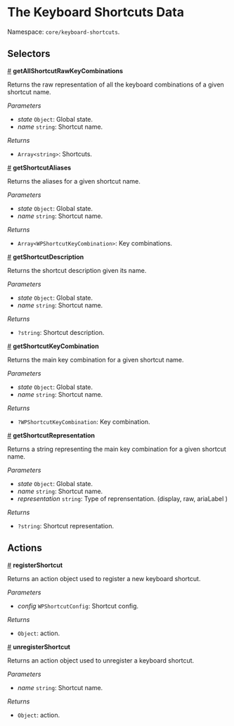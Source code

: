 # The Keyboard Shortcuts Data

Namespace: `core/keyboard-shortcuts`.

## Selectors

<!-- START TOKEN(Autogenerated selectors) -->

<a name="getAllShortcutRawKeyCombinations" href="#getAllShortcutRawKeyCombinations">#</a> **getAllShortcutRawKeyCombinations**

Returns the raw representation of all the keyboard combinations of a given shortcut name.

_Parameters_

-   _state_ `Object`: Global state.
-   _name_ `string`: Shortcut name.

_Returns_

-   `Array<string>`: Shortcuts.

<a name="getShortcutAliases" href="#getShortcutAliases">#</a> **getShortcutAliases**

Returns the aliases for a given shortcut name.

_Parameters_

-   _state_ `Object`: Global state.
-   _name_ `string`: Shortcut name.

_Returns_

-   `Array<WPShortcutKeyCombination>`: Key combinations.

<a name="getShortcutDescription" href="#getShortcutDescription">#</a> **getShortcutDescription**

Returns the shortcut description given its name.

_Parameters_

-   _state_ `Object`: Global state.
-   _name_ `string`: Shortcut name.

_Returns_

-   `?string`: Shortcut description.

<a name="getShortcutKeyCombination" href="#getShortcutKeyCombination">#</a> **getShortcutKeyCombination**

Returns the main key combination for a given shortcut name.

_Parameters_

-   _state_ `Object`: Global state.
-   _name_ `string`: Shortcut name.

_Returns_

-   `?WPShortcutKeyCombination`: Key combination.

<a name="getShortcutRepresentation" href="#getShortcutRepresentation">#</a> **getShortcutRepresentation**

Returns a string representing the main key combination for a given shortcut name.

_Parameters_

-   _state_ `Object`: Global state.
-   _name_ `string`: Shortcut name.
-   _representation_ `string`: Type of reprensentation. (display, raw, ariaLabel )

_Returns_

-   `?string`: Shortcut representation.


<!-- END TOKEN(Autogenerated selectors) -->

## Actions

<!-- START TOKEN(Autogenerated actions) -->

<a name="registerShortcut" href="#registerShortcut">#</a> **registerShortcut**

Returns an action object used to register a new keyboard shortcut.

_Parameters_

-   _config_ `WPShortcutConfig`: Shortcut config.

_Returns_

-   `Object`: action.

<a name="unregisterShortcut" href="#unregisterShortcut">#</a> **unregisterShortcut**

Returns an action object used to unregister a keyboard shortcut.

_Parameters_

-   _name_ `string`: Shortcut name.

_Returns_

-   `Object`: action.

<!-- END TOKEN(Autogenerated actions) -->
